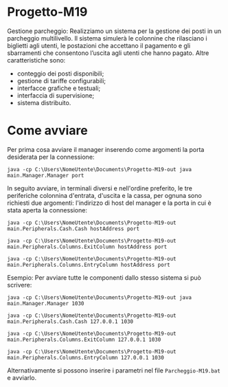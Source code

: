 # Progetto-M19 
Gestione parcheggio:
Realizziamo un sistema per la gestione dei posti in un parcheggio multilivello. Il sistema simulerà le colonnine che rilasciano i biglietti agli utenti, le postazioni che accettano il pagamento e gli sbarramenti che consentono l’uscita agli utenti che hanno pagato.
Altre caratteristiche sono: 
- conteggio dei posti disponibili; 
- gestione di tariffe configurabili; 
- interfacce grafiche e testuali; 
- interfaccia di supervisione;
- sistema distribuito.

# Come avviare

Per prima cosa avviare il manager inserendo come argomenti la porta desiderata per la connessione:
```
java -cp C:\Users\NomeUtente\Documents\Progetto-M19-out java main.Manager.Manager port
```
In seguito avviare, in terminali diversi e nell'ordine preferito, le tre periferiche colonnina d'entrata, d'uscita e la cassa, per ognuna sono richiesti due argomenti: l'indirizzo di host del manager e la porta in cui è stata aperta la connessione:
```
java -cp C:\Users\NomeUtente\Documents\Progetto-M19-out main.Peripherals.Cash.Cash hostAddress port

java -cp C:\Users\NomeUtente\Documents\Progetto-M19-out main.Peripherals.Columns.ExitColumn hostAddress port

java -cp C:\Users\NomeUtente\Documents\Progetto-M19-out main.Peripherals.Columns.EntryColumn hostAddress port
```
Esempio:
Per avviare tutte le componenti dallo stesso sistema si può scrivere:
```
java -cp C:\Users\NomeUtente\Documents\Progetto-M19-out java main.Manager.Manager 1030

java -cp C:\Users\NomeUtente\Documents\Progetto-M19-out main.Peripherals.Cash.Cash 127.0.0.1 1030

java -cp C:\Users\NomeUtente\Documents\Progetto-M19-out main.Peripherals.Columns.ExitColumn 127.0.0.1 1030

java -cp C:\Users\NomeUtente\Documents\Progetto-M19-out main.Peripherals.Columns.EntryColumn 127.0.0.1 1030
```
Alternativamente si possono inserire i parametri nel file ```Parcheggio-M19.bat``` e avviarlo.

